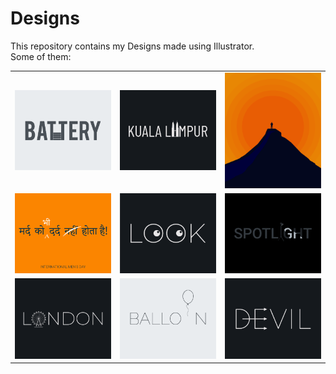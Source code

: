 # Designs
This repository contains my Designs made using Illustrator.<br>
Some of them:<br>
<table>
<tr><td><img src="./2020-11/png/28.11.2020.png"></td><td><img src="./2020-12/png/29.12.2020.png"></td><td><img src="./2020-11/png/15.11.2020.png"></td></tr>
<tr><td><img src="./2020-11/png/19.11.2020.png"></td><td><img src="./2021-01/png/16.01.2021.png"></td><td><img src="./2020-11/png/21.11.2020.png"></td></tr>
<tr><td><img src="./2020-12/png/16.12.2020.png"></td><td><img src="./2020-11/png/22.11.2020.png"></td><td><img src="./2020-12/png/10.12.2020.png"></td></tr>
</table>
